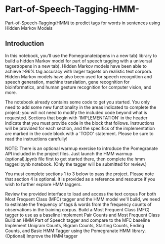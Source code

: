 # Part-of-Speech-Tagging-HMM-
Part-of-Speech-Tagging(HMM) to predict tags for words in sentences using Hidden Markov Models


## Introduction
In this notebook, you'll use the Pomegranate(opens in a new tab) library to build a hidden Markov model for part of speech tagging with a universal tagset(opens in a new tab). Hidden Markov models have been able to achieve >96% tag accuracy with larger tagsets on realistic text corpora. Hidden Markov models have also been used for speech recognition and speech generation, machine translation, gene recognition for bioinformatics, and human gesture recognition for computer vision, and more.

The notebook already contains some code to get you started. You only need to add some new functionality in the areas indicated to complete the project; you will not need to modify the included code beyond what is requested. Sections that begin with 'IMPLEMENTATION' in the header indicate that you must provide code in the block that follows. Instructions will be provided for each section, and the specifics of the implementation are marked in the code block with a 'TODO' statement. Please be sure to read the instructions carefully!

NOTE: There is an optional warmup exercise to introduce the Pomegranate API included in the project files. Just launch the HMM warmup (optional).ipynb file first to get started there, then complete the hmm tagger.ipynb notebook. (Only the tagger will be submitted for review.)

You must complete sections 1 to 3 below to pass the project. Please note that section 4 is optional. It is provided as a reference and resource if you wish to further explore HMM taggers.

Review the provided interface to load and access the text corpus
For both Most Frequent Class (MFC) tagger and the HMM model we'll build, we need to estimate the frequency of tags & words from the frequency counts of observations in the training corpus.
Build a Most Frequent Class (MFC) tagger to use as a baseline
Implement Pair Counts and Most Frequent Class
Build an HMM Part of Speech tagger and compare to the MFC baseline
Implement Unigram Counts, Bigram Counts, Starting Counts, Ending Counts, and Basic HMM Tagger using the Pomegranate HMM library.
(Optional) Improve the HMM tagger

